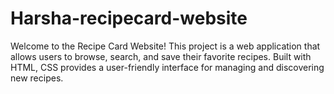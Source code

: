 # Harsha-recipecard-website
Welcome to the Recipe Card Website! This project is a web application that allows users to browse, search, and save their favorite recipes. Built with HTML, CSS provides a user-friendly interface for managing and discovering new recipes.
